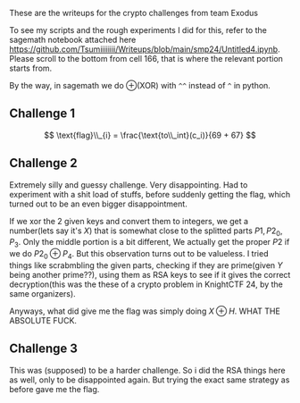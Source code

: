 These are the writeups for the crypto challenges from team Exodus

To see my scripts and the rough experiments I did for this, refer to the sagemath notebook attached here https://github.com/Tsumiiiiiiii/Writeups/blob/main/smp24/Untitled4.ipynb. Please scroll to the bottom from cell $166$, that is where the relevant portion starts from.

By the way, in sagemath we do $\oplus$(XOR) with `^^` instead of `^` in python. 

## Challenge 1

$$
\text{flag}\\_{i} = \frac{\text{to\\_int}(c_i)}{69 + 67}
$$

## Challenge 2

Extremely silly and guessy challenge. Very disappointing. Had to experiment with a shit load of stuffs, before suddenly getting the flag, which turned out to be an even bigger disappointment. 

If we xor the 2 given keys and convert them to integers, we get a number(lets say it's $X$) that is somewhat close to the splitted parts $P1, P2_{0}, P_3$. Only the middle portion is a bit different, We actually get the proper $P2$ if we do $P2_{0} \oplus P_4$. But this observation turns out to be valueless. I tried things like scrabmbling the given parts, checking if they are prime(given $Y$ being another prime??), using them as RSA keys to see if it gives the correct decryption(this was the these of a crypto problem in KnightCTF 24, by the same organizers). 

Anyways, what did give me the flag was simply doing $X \oplus H$. WHAT THE ABSOLUTE FUCK.

## Challenge 3

This was (supposed) to be a harder challenge. So i did the RSA things here as well, only to be disappointed again. But trying the exact same strategy as before gave me the flag. 
